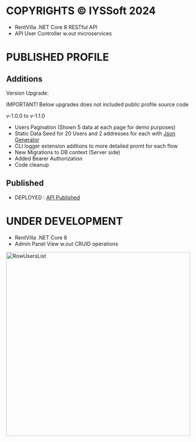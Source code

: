 # COPYRIGHTS © IYSSoft 2024
- RentVilla .NET Core 8 RESTful API
- API User Controller w.out microservices

# PUBLISHED PROFILE
## Additions

Version Upgrade: 

IMPORTANT! Below upgrades does not included public profile source code

v-1.0.0 to v-1.1.0
- Users Pagination (Shown 5 data at each page for demo purposes)
- Static Data Seed for 20 Users and 2 addresses for each with <a href="https://json-generator.com/">Json Generator</a>
- CLI logger extension addtions to more detailed promt for each flow
- New Migrations to DB context (Server side)
- Added Bearer Authorization
- Code cleanup
  
## Published
- DEPLOYED : <a href="https://rentvilla.iyssoft.com/index.html">API Published</a>

# UNDER DEVELOPMENT

- RentVilla .NET Core 8
- Admin Panel View w.out CRUID operations

<img src="https://github.com/GirayTurker/RentVilla_API/assets/89690556/1f7fb596-c1ab-472e-8e04-2c39a162c9d1" alt="RowUsersList" width="500">

